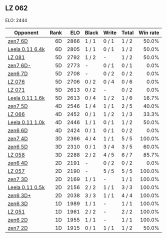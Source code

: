 ## LZ 062 ##

ELO: 2444

Opponent | Rank | ELO | Black | Write | Total | Win rate
---------|-----:|----:|-------|-------|-------|-------:
[zen7 6D](zen7%206D.md) | 6D | 2866 | 1 / 1 | 0 / 1 | 1 / 2 | 50.0%
[Leela 0.11 6.4k](Leela%200.11%206.4k.md) | 6D | 2805 | 1 / 1 | 0 / 1 | 1 / 2 | 50.0%
[LZ 081](LZ%20081.md) | 5D | 2792 | 1 / 2 | - | 1 / 2 | 50.0%
[zen7 6D-](zen7%206D-.md) | 5D | 2773 | - | 0 / 1 | 0 / 1 | 0.0%
[zen6 7D](zen6%207D.md) | 5D | 2708 | - | 0 / 2 | 0 / 2 | 0.0%
[LZ 076](LZ%20076.md) | 5D | 2706 | 0 / 2 | 0 / 4 | 0 / 6 | 0.0%
[LZ 071](LZ%20071.md) | 5D | 2613 | 0 / 2 | - | 0 / 2 | 0.0%
[Leela 0.11 1.6k](Leela%200.11%201.6k.md) | 5D | 2613 | 0 / 4 | 1 / 2 | 1 / 6 | 16.7%
[zen7 5D](zen7%205D.md) | 4D | 2546 | 1 / 4 | 1 / 1 | 2 / 5 | 40.0%
[LZ 066](LZ%20066.md) | 4D | 2452 | 0 / 1 | 1 / 2 | 1 / 3 | 33.3%
[Leela 0.11 1.0k](Leela%200.11%201.0k.md) | 4D | 2446 | 1 / 1 | 0 / 1 | 1 / 2 | 50.0%
[zen6 6D](zen6%206D.md) | 4D | 2424 | 0 / 1 | 0 / 1 | 0 / 2 | 0.0%
[zen7 4D](zen7%204D.md) | 3D | 2366 | 4 / 4 | 1 / 1 | 5 / 5 | 100.0%
[zen6 5D](zen6%205D.md) | 3D | 2310 | 0 / 1 | 3 / 4 | 3 / 5 | 60.0%
[LZ 058](LZ%20058.md) | 3D | 2288 | 2 / 2 | 4 / 5 | 6 / 7 | 85.7%
[zen6 4D](zen6%204D.md) | 2D | 2191 | - | 0 / 2 | 0 / 2 | 0.0%
[LZ 057](LZ%20057.md) | 2D | 2190 | - | 5 / 5 | 5 / 5 | 100.0%
[zen7 3D](zen7%203D.md) | 2D | 2169 | 1 / 1 | - | 1 / 1 | 100.0%
[Leela 0.11 0.5k](Leela%200.11%200.5k.md) | 2D | 2156 | 2 / 2 | 1 / 1 | 3 / 3 | 100.0%
[zen6 3D+](zen6%203D+.md) | 2D | 2038 | 3 / 3 | 1 / 1 | 4 / 4 | 100.0%
[zen6 3D](zen6%203D.md) | 1D | 1989 | 1 / 1 | - | 1 / 1 | 100.0%
[LZ 051](LZ%20051.md) | 1D | 1961 | 2 / 2 | - | 2 / 2 | 100.0%
[zen6 2D](zen6%202D.md) | 1D | 1955 | 1 / 1 | - | 1 / 1 | 100.0%
[zen7 2D](zen7%202D.md) | 1D | 1915 | 0 / 1 | 1 / 1 | 1 / 2 | 50.0%
